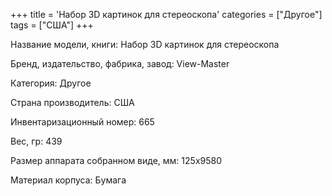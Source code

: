 +++
title = 'Набор 3D картинок для стереоскопа'
categories = ["Другое"]
tags = ["США"]
+++

Название модели, книги: Набор 3D картинок для стереоскопа

Бренд, издательство, фабрика, завод: View-Master

Категория: Другое

Страна производитель: США

Инвентаризационный номер: 665

Вес, гр: 439

Размер аппарата  собранном виде, мм: 125х9580

Материал корпуса: Бумага

